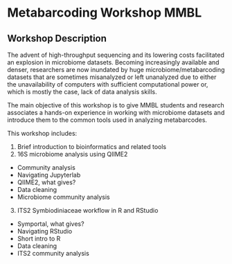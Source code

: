 # Metabarcoding Workshop MMBL
## Workshop Description
The advent of high-throughput sequencing and its lowering costs facilitated an explosion in microbiome datasets. Becoming increasingly available and denser, researchers are now inundated by huge microbiome/metabarcoding datasets that are sometimes misanalyzed or left unanalyzed due to either the unavailability of computers with sufficient computational power or, which is mostly the case, lack of data analysis skills.

The main objective of this workshop is to give MMBL students and research associates a hands-on experience in working with microbiome datasets and introduce them to the common tools used in analyzing metabarcodes.

This workshop includes:
1. Brief introduction to bioinformatics and related tools
2. 16S microbiome analysis using QIIME2 
- Community analysis
- Navigating Jupyterlab
- QIIME2, what gives?
- Data cleaning
- Microbiome community analysis
3. ITS2 Symbiodiniaceae workflow in R and RStudio
- Symportal, what gives?
- Navigating RStudio
- Short intro to R
- Data cleaning
- ITS2 community analysis
